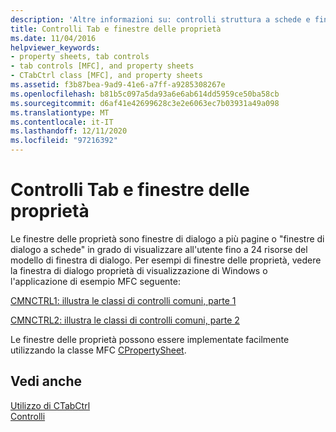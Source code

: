 ```yaml
---
description: 'Altre informazioni su: controlli struttura a schede e finestre delle proprietà'
title: Controlli Tab e finestre delle proprietà
ms.date: 11/04/2016
helpviewer_keywords:
- property sheets, tab controls
- tab controls [MFC], and property sheets
- CTabCtrl class [MFC], and property sheets
ms.assetid: f3b87bea-9ad9-41e6-a7ff-a9285308267e
ms.openlocfilehash: b81b5c097a5da93a6e6ab614dd5959ce50ba58cb
ms.sourcegitcommit: d6af41e42699628c3e2e6063ec7b03931a49a098
ms.translationtype: MT
ms.contentlocale: it-IT
ms.lasthandoff: 12/11/2020
ms.locfileid: "97216392"
---
```

# <a name="tab-controls-and-property-sheets"></a>Controlli Tab e finestre delle proprietà

Le finestre delle proprietà sono finestre di dialogo a più pagine o "finestre di dialogo a schede" in grado di visualizzare all'utente fino a 24 risorse del modello di finestra di dialogo. Per esempi di finestre delle proprietà, vedere la finestra di dialogo proprietà di visualizzazione di Windows o l'applicazione di esempio MFC seguente:

[CMNCTRL1: illustra le classi di controlli comuni, parte 1](../overview/visual-cpp-samples.md)

[CMNCTRL2: illustra le classi di controlli comuni, parte 2](../overview/visual-cpp-samples.md)

Le finestre delle proprietà possono essere implementate facilmente utilizzando la classe MFC [CPropertySheet](../mfc/reference/cpropertysheet-class.md).

## <a name="see-also"></a>Vedi anche

[Utilizzo di CTabCtrl](../mfc/using-ctabctrl.md)<br/>
[Controlli](../mfc/controls-mfc.md)
